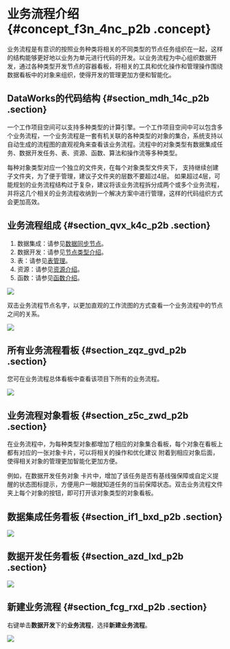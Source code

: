 # 业务流程介绍 {#concept_f3n_4nc_p2b .concept}

业务流程是有意识的按照业务种类将相关的不同类型的节点任务组织在一起，这样的结构能够更好地以业务为单元进行代码的开发。以业务流程为中心组织数据开发，通过各种类型开发节点的容器看板，将相关的工具和优化操作和管理操作围绕数据看板中的对象来组织，使得开发的管理更加方便和智能化。

## DataWorks的代码结构 {#section_mdh_14c_p2b .section}

一个工作项目空间可以支持多种类型的计算引擎。一个工作项目空间中可以包含多个业务流程，一个业务流程是一套有机关联的各种类型的对象的集合，系统支持以自动生成的流程图的直观视角来查看该业务流程。流程中的对象类型有数据集成任务、数据开发任务、表、资源、函数、算法和操作流等多种类型。

每种对象类型对应一个独立的文件夹，在每个对象类型文件夹下， 支持继续创建子文件夹，为了便于管理，建议子文件夹的层数不要超过4层。 如果超过4层，可能规划的业务流程结构过于复杂，建议将该业务流程拆分成两个或多个业务流程，并将这几个相关的业务流程收纳到一个解决方案中进行管理，这样的代码组织方式会更加高效。

## 业务流程组成 {#section_qvx_k4c_p2b .section}

1.  数据集成：请参见[数据同步节点](intl.zh-CN/使用指南/数据开发/节点类型/数据同步节点.md#)。
2.  数据开发：请参见[节点类型介绍](intl.zh-CN/使用指南/数据开发/节点类型/节点类型介绍.md#)。
3.  表：请参见[表管理](intl.zh-CN/使用指南/数据开发/表管理.md#)。
4.  资源：请参见[资源介绍](intl.zh-CN/使用指南/数据开发/资源.md#)。
5.  函数：请参见[函数介绍](intl.zh-CN/使用指南/数据开发/注册函数.md#)。

![](http://static-aliyun-doc.oss-cn-hangzhou.aliyuncs.com/assets/img/16288/15367306097640_zh-CN.png)

双击业务流程节点名字，以更加直观的工作流图的方式查看一个业务流程中的节点之间的关系。

![](http://static-aliyun-doc.oss-cn-hangzhou.aliyuncs.com/assets/img/16288/15367306097645_zh-CN.png)

## 所有业务流程看板 {#section_zqz_gvd_p2b .section}

您可在业务流程总体看板中查看该项目下所有的业务流程。

![](http://static-aliyun-doc.oss-cn-hangzhou.aliyuncs.com/assets/img/16288/15367306097644_zh-CN.png)

## 业务流程对象看板 {#section_z5c_zwd_p2b .section}

在业务流程中，为每种类型对象都增加了相应的对象集合看板，每个对象在看板上都有对应的一张对象卡片，可以将相关的操作和优化建议 附着到相应对象后面，使得相关对象的管理更加智能化更加方便。

例如，在数据开发任务对象 卡片中，增加了该任务是否有基线强保障或自定义提醒的状态图标提示，方便用户一眼就知道任务的当前保障状态。双击业务流程文件夹上每个对象的按钮，即可打开该对象类型的对象看板。

## 数据集成任务看板 {#section_if1_bxd_p2b .section}

![](http://static-aliyun-doc.oss-cn-hangzhou.aliyuncs.com/assets/img/16288/15367306107641_zh-CN.png)

## 数据开发任务看板 {#section_azd_lxd_p2b .section}

![](http://static-aliyun-doc.oss-cn-hangzhou.aliyuncs.com/assets/img/16288/15367306107642_zh-CN.png)

## 新建业务流程 {#section_fcg_rxd_p2b .section}

右键单击**数据开发**下的**业务流程**，选择**新建业务流程**。

![](http://static-aliyun-doc.oss-cn-hangzhou.aliyuncs.com/assets/img/16288/15367306107643_zh-CN.png)

